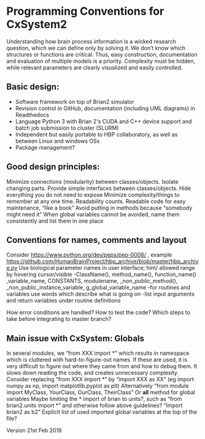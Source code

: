 # ﻿Programming Conventions for CxSystem2
Understanding how brain process information is a wicked research question, which we can define only by solving it. We don’t know which structures or functions are critical. Thus, easy construction, documentation and evaluation of multiple models is a priority. Complexity must be hidden, while relevant parameters are clearly visualized and easily controlled.

## Basic design:
* Software framework on top of Brian2 simulator
* Revision control in GitHub, documentation (including UML diagrams) in Readthedocs
* Language Python 3 with Brian 2's CUDA and C++ device support and batch job submission to cluster (SLURM) 
* Independent but easily portable to HBP collaboratory, as well as between Linux and windows OSs
* Package management?

## Good design principles:

Minimize connections (modularity) between classes/objects. Isolate changing parts. 
Provide simple interfaces between classes/objects. Hide everything you do not need to expose
Minimize complexity/things to remember at any one time.
Readability counts. Readable code for easy maintenance, “like a book”
Avoid putting in methods because “somebody might need it”
When global variables cannot be avoided, name them consistently and list them in one place

## Conventions for names, comments and layout 
Consider https://www.python.org/dev/peps/pep-0008/ ,
example https://github.com/HumanBrainProject/hbp_archive/blob/master/hbp_archive.py 
Use biological parameter names in user interface; hint/ allowed range by hovering cursor/visible
-ClassName(), method_name(), function_name() ,variable_name, CONSTANTS, modulename, _non_public_method(), _non_public_instance_variable, g_global_variable_name
-for routines and variables use words which describe what is going on
-list input arguments and return variables under routine definitions

How error conditions are handled?
How to test the code?
Which steps to take before integrating to master branch? 

## Main issue with CxSystem: Globals
In several modules, we “from XXX import *” which results in namespace which is cluttered with hard-to-figure-out names. If these are used, it is very difficult to figure out where they came from and how to debug them. It slows down reading the code, and creates unnecessary complexity.
Consider replacing  “from XXX import *” by “import XXX as XX” (eg import numpy as np, import matplotlib.pyplot as plt)
Alternatively “from module import MyClass, YourClass, OurClass, TheirClass”
Or __all__ method for global variables 
Maybe limiting the * import of brian to units?, such as “from brian2.units import *” and otherwise follow above guidelines? “Import brian2 as b2”
Explicit list of used imported global variables at the top of the file?


Version 21st Feb 2019

